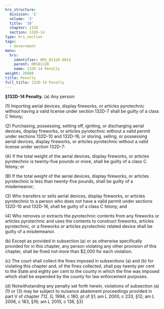 ```yaml
---
hrs_structure:
  division: '1'
  volume: '3'
  title: '10'
  chapter: 132D
  section: 132D-14
type: hrs_section
tags:
  - Government
menu:
  hrs:
    identifier: HRS_0132D-0014
    parent: HRS0132D
    name: 132D-14 Penalty
weight: 26080
title: Penalty
full_title: 132D-14 Penalty
---
```

**§132D-14 Penalty.** (a) Any person:

(1) Importing aerial devices, display fireworks, or articles pyrotechnic without having a valid license under section 132D-7 shall be guilty of a class C felony;

(2) Purchasing, possessing, setting off, igniting, or discharging aerial devices, display fireworks, or articles pyrotechnic without a valid permit under sections 132D-10 and 132D-16, or storing, selling, or possessing aerial devices, display fireworks, or articles pyrotechnic without a valid license under section 132D-7:

(A) If the total weight of the aerial devices, display fireworks, or articles pyrotechnic is twenty-five pounds or more, shall be guilty of a class C felony; or

(B) If the total weight of the aerial devices, display fireworks, or articles pyrotechnic is less than twenty-five pounds, shall be guilty of a misdemeanor;

(3) Who transfers or sells aerial devices, display fireworks, or articles pyrotechnic to a person who does not have a valid permit under sections 132D-10 and 132D-16, shall be guilty of a class C felony; and

(4) Who removes or extracts the pyrotechnic contents from any fireworks or articles pyrotechnic and uses the contents to construct fireworks, articles pyrotechnic, or a fireworks or articles pyrotechnic related device shall be guilty of a misdemeanor.

(b) Except as provided in subsection (a) or as otherwise specifically provided for in this chapter, any person violating any other provision of this chapter, shall be fined not more than $2,000 for each violation.

(c) The court shall collect the fines imposed in subsections (a) and (b) for violating this chapter and, of the fines collected, shall pay twenty per cent to the State and eighty per cent to the county in which the fine was imposed which shall be expended by the county for law enforcement purposes.

(d) Notwithstanding any penalty set forth herein, violations of subsection (a)(1) or (3) may be subject to nuisance abatement proceedings provided in part V of chapter 712\. [L 1994, c 180, pt of §1; am L 2000, c 233, §12; am L 2006, c 183, §16; am L 2010, c 136, §3]